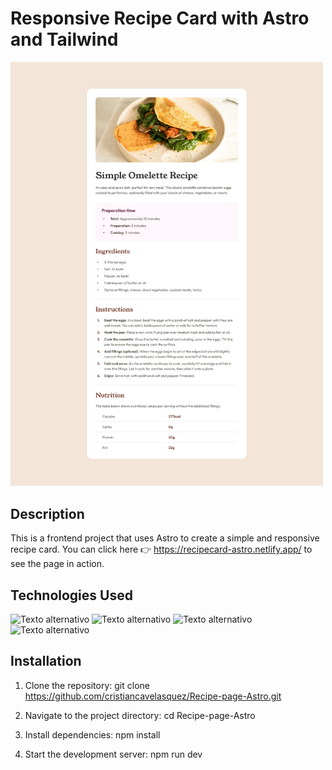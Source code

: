 # Responsive Recipe Card with Astro and Tailwind

<img src="./public/design/desktop-design.jpg" alt="Recipe" width="500" />

## Description

This is a frontend project that uses Astro to create a simple and responsive recipe card.
You can click here 👉 https://recipecard-astro.netlify.app/ to see the page in action.

## Technologies Used

![Texto alternativo](https://img.shields.io/badge/HTML5-E34F26?style=for-the-badge&logo=html5&logoColor=white)
![Texto alternativo](https://img.shields.io/badge/CSS3-1572B6?style=for-the-badge&logo=css3&logoColor=white)
![Texto alternativo](https://img.shields.io/badge/Tailwind_CSS-38B2AC?style=for-the-badge&logo=tailwind-css&logoColor=white)
![Texto alternativo](https://img.shields.io/badge/astro-%232C2052.svg?style=for-the-badge&logo=astro&logoColor=white)

## Installation

1. Clone the repository:
   git clone https://github.com/cristiancavelasquez/Recipe-page-Astro.git

2. Navigate to the project directory:
   cd Recipe-page-Astro

3. Install dependencies:
   npm install

4. Start the development server:
   npm run dev
